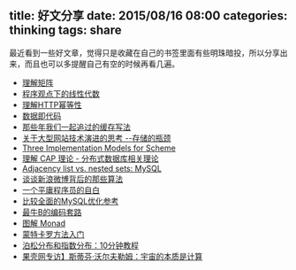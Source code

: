 title: 好文分享
date: 2015/08/16 08:00
categories: thinking
tags: share
---
最近看到一些好文章，觉得只是收藏在自己的书签里面有些明珠暗投，所以分享出来，而且也可以多提醒自己有空的时候再看几遍。

+ [理解矩阵](http://blog.csdn.net/myan/article/details/647511)
+ [程序观点下的线性代数](http://www.cnblogs.com/weidagang2046/p/linear-algebra-from-programming-perspective.html)
+ [理解HTTP幂等性](http://www.cnblogs.com/weidagang2046/archive/2011/06/04/idempotence.html)
+ [数据即代码](http://www.cnblogs.com/weidagang2046/p/data_as_code.html)
+ [那些年我们一起追过的缓存写法](http://www.cnblogs.com/mushroom/p/4199701.html)
+ [关于大型网站技术演进的思考 --存储的瓶颈](http://www.cnblogs.com/sharpxiajun/p/4237704.html)
+ [Three Implementation Models for Scheme](http://www.cs.indiana.edu/~dyb/papers/3imp.pdf)
+ [理解 CAP 理论 - 分布式数据库相关理论](http://freestorm.org/2015/04/22/%E7%90%86%E8%A7%A3CAP%E7%90%86%E8%AE%BA.html)
+ [Adjacency list vs. nested sets: MySQL](http://explainextended.com/2009/09/29/adjacency-list-vs-nested-sets-mysql/)
+ [谈谈新浪微博背后的那些算法](http://www.techug.com/microblog-arithmetic)
+ [一个平庸程序员的自白](http://www.techug.com/mediocre)
+ [比较全面的MySQL优化参考](http://www.techug.com/mysql-optimization-reference-1)
+ [最牛B的编码套路](http://www.techug.com/best-coding-pattern)
+ [图解 Monad](http://www.ruanyifeng.com/blog/2015/07/monad.html)
+ [蒙特卡罗方法入门](http://www.ruanyifeng.com/blog/2015/07/monte-carlo-method.html)
+ [泊松分布和指数分布：10分钟教程](http://www.ruanyifeng.com/blog/2015/06/poisson-distribution.html)
+ [果壳网专访】斯蒂芬·沃尔夫勒姆：宇宙的本质是计算](http://www.guokr.com/article/439770/)